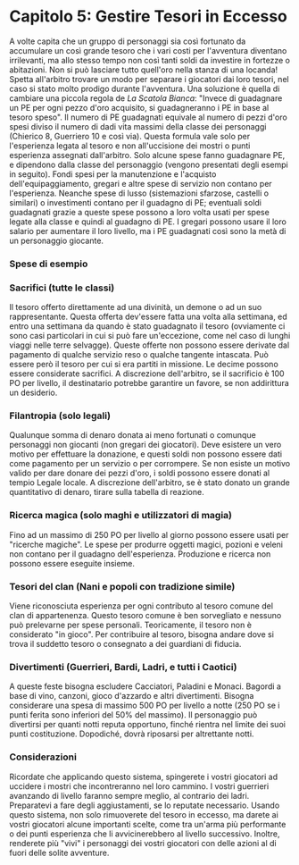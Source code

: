 # Capitolo 5: Gestire Tesori in Eccesso

A volte capita che un gruppo di personaggi sia così fortunato da accumulare un così grande tesoro che i vari costi per l'avventura diventano irrilevanti, ma allo stesso tempo non così tanti soldi da investire in fortezze o abitazioni. Non si può lasciare tutto quell'oro nella stanza di una locanda! Spetta all'arbitro trovare un modo per separare i giocatori dai loro tesori, nel caso si stato molto prodigo durante l'avventura.
Una soluzione è quella di cambiare una piccola regola de *La Scatola Bianca*: "Invece di guadagnare un PE per ogni pezzo d'oro acquisito, si guadagneranno i PE in base al tesoro speso".
Il numero di PE guadagnati equivale al numero di pezzi d'oro spesi diviso il numero di dadi vita massimi della classe dei personaggi (Chierico 8, Guerriero 10 e così via). Questa formula vale solo per l'esperienza legata al tesoro e non all'uccisione dei mostri o punti esperienza assegnati dall'arbitro.
Solo alcune spese fanno guadagnare PE, e dipendono dalla classe del personaggio (vengono presentati degli esempi in seguito). Fondi spesi per la manutenzione e l'acquisto dell'equipaggiamento, gregari e altre spese di servizio non contano per l'esperienza. Neanche spese di lusso (sistemazioni sfarzose, castelli o similari) o investimenti contano per il guadagno di PE; eventuali soldi guadagnati grazie a queste spese possono a loro volta usati per spese legate alla classe e quindi al guadagno di PE. I gregari possono usare il loro salario per aumentare il loro livello, ma i PE guadagnati così sono la metà di un personaggio giocante.

### Spese di esempio

### Sacrifici (tutte le classi)

Il tesoro offerto direttamente ad una divinità, un demone o ad un suo rappresentante. Questa offerta dev'essere fatta una volta alla settimana, ed entro una settimana da quando è stato guadagnato il tesoro (ovviamente ci sono casi particolari in cui si può fare un'eccezione, come nel caso di lunghi viaggi nelle terre selvagge). Queste offerte non possono essere derivate dal pagamento di qualche servizio reso o qualche tangente intascata. Può essere però il tesoro per cui si era partiti in missione. Le decime possono essere considerate sacrifici. A discrezione dell'arbitro, se il sacrificio è 100 PO per livello, il destinatario potrebbe garantire un favore, se non addirittura un desiderio.

### Filantropia (solo legali)

Qualunque somma di denaro donata ai meno fortunati o comunque personaggi non giocanti (non gregari dei giocatori). Deve esistere un vero motivo per effettuare la donazione, e questi soldi non possono essere dati come pagamento per un servizio o per corrompere. Se non esiste un motivo valido per dare donare dei pezzi d'oro, i soldi possono essere donati al tempio Legale locale. A discrezione dell'arbitro, se è stato donato un grande quantitativo di denaro, tirare sulla tabella di reazione.

### Ricerca magica (solo maghi e utilizzatori di magia)

Fino ad un massimo di 250 PO per livello al giorno possono essere usati per "ricerche magiche". Le spese per produrre oggetti magici, pozioni e veleni non contano per il guadagno dell'esperienza. Produzione e ricerca non possono essere eseguite insieme.

### Tesori del clan (Nani e popoli con tradizione simile)

Viene riconosciuta esperienza per ogni contributo al tesoro comune del clan di appartenenza. Questo tesoro comune è ben sorvegliato e nessuno può prelevarne per spese personali. Teoricamente, il tesoro non è considerato "in gioco". Per contribuire al tesoro, bisogna andare dove si trova il suddetto tesoro o consegnato a dei guardiani di fiducia.

### Divertimenti (Guerrieri, Bardi, Ladri, e tutti i Caotici)

A queste feste bisogna escludere Cacciatori, Paladini e Monaci. Bagordi a base di vino, canzoni, gioco d'azzardo e altri divertimenti. Bisogna considerare una spesa di massimo 500 PO per livello a notte (250 PO se i punti ferita sono inferiori del 50% del massimo). Il personaggio può divertirsi per quanti notti reputa opportuno, finché rientra nel limite dei suoi punti costituzione. Dopodiché, dovrà riposarsi per altrettante notti.

### Considerazioni

Ricordate che applicando questo sistema, spingerete i vostri giocatori ad uccidere i mostri che incontreranno nel loro cammino. I vostri guerrieri avanzando di livello faranno sempre meglio, al contrario dei ladri. Preparatevi a fare degli aggiustamenti, se lo reputate necessario. Usando questo sistema, non solo rimuoverete del tesoro in eccesso, ma darete ai vostri giocatori alcune importanti scelte, come tra un'arma più performante o dei punti esperienza che li avvicinerebbero al livello successivo. Inoltre, renderete più "vivi" i personaggi dei vostri giocatori con delle azioni al di fuori delle solite avventure.